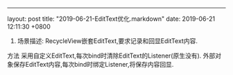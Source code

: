---
layout: post
title:  "2019-06-21-EditText优化.markdown"
date:   2019-06-21 12:11:30 +0800

1. 场景描述:
RecycleView嵌套EditText,要求记录和回显EditText内容.

方法
采用自定义EditText,每次bind时清除EditText的Listener(原生没有).
外部对象保存EditText内容,每次bind时绑定Listener,将保存内容回显.



